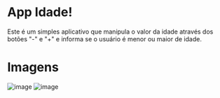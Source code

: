# App Idade!

Este é um simples aplicativo que manipula o valor da idade através dos botões "-" e "+" e informa se o usuário é menor ou maior de idade. 

# Imagens
![image](https://github.com/FelipeMonteiro013/Idade/assets/27439728/49313961-d2b0-489f-b882-b9a055b0daa5)
![image](https://github.com/FelipeMonteiro013/Idade/assets/27439728/1333c0d2-dc87-48d2-9b10-e05c0445e5c1)
